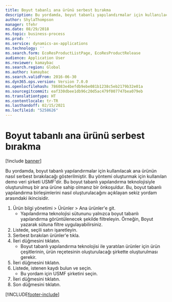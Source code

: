 ```yaml
---
title: Boyut tabanlı ana ürünü serbest bırakma
description: Bu yordamda, boyut tabanlı yapılandırmalar için kullanılacak ana ürünün nasıl serbest bırakılacağı gösterilmiştir.
author: ShylaThompson
manager: tfehr
ms.date: 08/29/2018
ms.topic: business-process
ms.prod: ''
ms.service: dynamics-ax-applications
ms.technology: ''
ms.search.form: EcoResProductListPage, EcoResProductRelease
audience: Application User
ms.reviewer: kamaybac
ms.search.region: Global
ms.author: kamaybac
ms.search.validFrom: 2016-06-30
ms.dyn365.ops.version: Version 7.0.0
ms.openlocfilehash: 786083e4befdb9ebe081b1238c5eb2179b32e01a
ms.sourcegitcommit: eaf330dbee1db96c20d5ac479f007747bea079eb
ms.translationtype: HT
ms.contentlocale: tr-TR
ms.lasthandoff: 02/15/2021
ms.locfileid: "5258626"
---
```

# <a name="release-a-dimension-based-product-master"></a>Boyut tabanlı ana ürünü serbest bırakma

[!include [banner](../../includes/banner.md)]

Bu yordamda, boyut tabanlı yapılandırmalar için kullanılacak ana ürünün nasıl serbest bırakılacağı gösterilmiştir. Bu yöntemi oluşturmak için kullanılan demo veri şirketi USMF'dir. Bu boyut tabanlı yapılandırma teknolojisiyle oluşturulmuş bir ana ürüne sahip olmanız bir önkoşuldur. Bu, boyut tabanlı yapılandırma birleşimlerini nasıl oluşturulacağını açıklayan sekiz yordam arasındaki ikincisidir.

1. Ürün bilgi yönetimi > Ürünler > Ana ürünler'e git.
    * Yapılandırma teknolojisi sütununu yalnızca boyut tabanlı yapılandırma görüntülenecek şekilde filtreleyin. Örneğin, Boyut yazarak sütuna filtre uygulayabilirsiniz.    
2. Listede, seçili satırı işaretleyin.
3. Serbest bırakılan ürünler'e tıkla.
4. İleri düğmesini tıklatın.
    * Boyut tabanlı yapılandırma teknolojisi ile yaratılan ürünler için ürün çeşitlerinin, ürün reçetesinin oluşturulacağı şirkette oluşturulması gerekir.  
5. İleri düğmesini tıklatın.
6. Listede, istenen kaydı bulun ve seçin.
    * Bu yordam için USMF şirketini seçin.  
7. İleri düğmesini tıklatın.
8. Son düğmesini tıklatın.



[!INCLUDE[footer-include](../../../includes/footer-banner.md)]